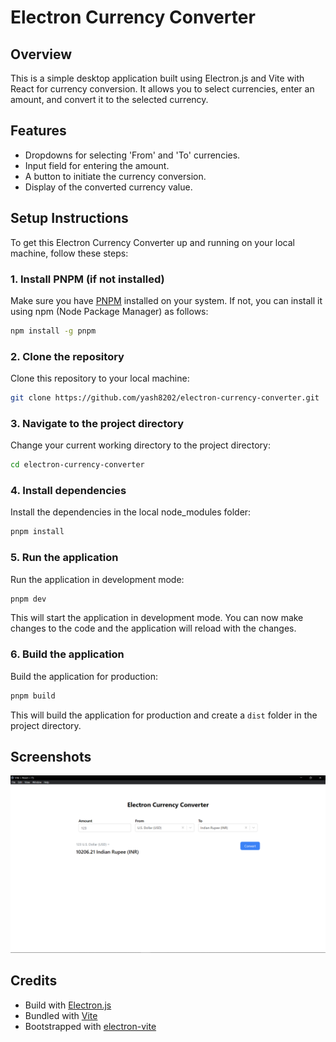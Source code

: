 # Electron Currency Converter

## Overview

This is a simple desktop application built using Electron.js and Vite with React for currency conversion. It allows you to select currencies, enter an amount, and convert it to the selected currency.

## Features

- Dropdowns for selecting 'From' and 'To' currencies.
- Input field for entering the amount.
- A button to initiate the currency conversion.
- Display of the converted currency value.

## Setup Instructions

To get this Electron Currency Converter up and running on your local machine, follow these steps:

### 1. Install PNPM (if not installed)

Make sure you have [PNPM](https://pnpm.io/) installed on your system. If not, you can install it using npm (Node Package Manager) as follows:

```bash
npm install -g pnpm
```

### 2. Clone the repository
Clone this repository to your local machine:

```bash
git clone https://github.com/yash8202/electron-currency-converter.git
```
### 3. Navigate to the project directory
Change your current working directory to the project directory:

```bash
cd electron-currency-converter
```

### 4. Install dependencies
Install the dependencies in the local node_modules folder:

```bash
pnpm install
```

### 5. Run the application
Run the application in development mode:

```bash
pnpm dev
```

This will start the application in development mode. You can now make changes to the code and the application will reload with the changes.

### 6. Build the application
Build the application for production:

```bash
pnpm build
```

This will build the application for production and create a `dist` folder in the project directory.


## Screenshots

![Screenshot 1](./Screenshot.png)


## Credits
- Build with [Electron.js](https://www.electronjs.org/)
- Bundled with [Vite](https://vitejs.dev/)
- Bootstrapped with [electron-vite](https://electron-vite.github.io/)